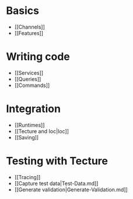 
# Basics
 - [[Channels]]
 - [[Features]]
# Writing code
 - [[Services]]
 - [[Queries]]
 - [[Commands]]
# Integration
 - [[Runtimes]]
 - [[Tecture and Ioc|Ioc]]
 - [[Saving]]
# Testing with Tecture 
 - [[Tracing]]
 - [[Capture test data|Test-Data.md]]
 - [[Generate validation|Generate-Validation.md]]